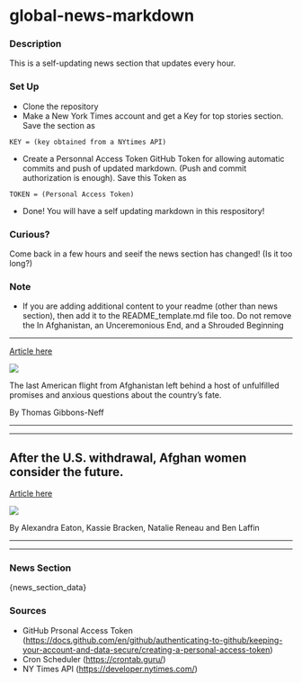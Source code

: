 # global-news-markdown

### Description 
This is a self-updating news section that updates every hour.

### Set Up 
* Clone the repository
* Make a New York Times account and get a Key for top stories section. Save the section as 
 ```
 KEY = (key obtained from a NYtimes API)
 ```
*  Create a Personnal Access Token GitHub Token for allowing automatic commits and push of updated markdown. (Push and commit authorization is enough). Save this Token as 
```
TOKEN = (Personal Access Token)
```
* Done! You will have a self updating markdown in this respository!

### Curious?
Come back in a few hours and seeif the news section has changed! (Is it too long?)

### Note
* If you are adding additional content to your readme (other than news section), then add it to the README_template.md file too. Do not remove the In Afghanistan, an Unceremonious End, and a Shrouded Beginning
--------------------------------------------------------------

[Article here](https://www.nytimes.com/2021/08/30/world/asia/us-withdrawal-afghanistan-kabul.html)

[![](https://static01.nyt.com/images/2021/08/30/world/00Afghanistan-End/00Afghanistan-End-superJumbo.jpg)](https://www.nytimes.com/2021/08/30/world/asia/us-withdrawal-afghanistan-kabul.html)

The last American flight from Afghanistan left behind a host of unfulfilled promises and anxious questions about the country’s fate.

By Thomas Gibbons-Neff

* * *

* * *

After the U.S. withdrawal, Afghan women consider the future.
------------------------------------------------------------

[Article here](https://www.nytimes.com/live/2021/08/31/world/afghanistan-photos/after-the-us-withdrawal-afghan-women-consider-the-future)

[![](https://static01.nyt.com/images/2021/08/29/autossell/seema/seema-superJumbo.jpg)](https://www.nytimes.com/live/2021/08/31/world/afghanistan-photos/after-the-us-withdrawal-afghan-women-consider-the-future)

By Alexandra Eaton, Kassie Bracken, Natalie Reneau and Ben Laffin

* * *

* * *

### News Section 
{news_section_data}


### Sources 
* GitHub Prsonal Access Token (https://docs.github.com/en/github/authenticating-to-github/keeping-your-account-and-data-secure/creating-a-personal-access-token)
* Cron Scheduler (https://crontab.guru/)
* NY Times API (https://developer.nytimes.com/)
